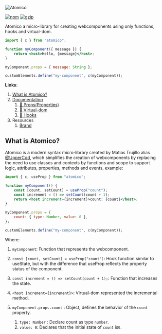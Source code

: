 ![Atomico](https://raw.githubusercontent.com/atomicojs/atomico/brand/logo-header.svg)

[![npm](https://badgen.net/npm/v/atomico)](http://npmjs.com/atomico)
[![gzip](https://badgen.net/bundlephobia/minzip/atomico)](https://bundlephobia.com/result?p=atomico)

Atomico a micro-library for creating webcomponents using only functions, hooks and virtual-dom.

```jsx
import { c } from "atomico";

function myComponent({ message }) {
    return <host>Hello, {message}</host>;
}

myComponent.props = { message: String };

customElements.define("my-component", c(myComponent));
```

**Links:**

1. [What is Atomico?](https://atomicojs.github.io)
2. [Documentation](https://atomico.gitbook.io/doc)
    1. [🧬 Props(Properties)](https://atomico.gitbook.io/doc/guides/props)
    2. [🧩 Virtual-dom](https://atomico.gitbook.io/doc/guides/virtualdom)
    3. [🎣 Hooks](https://atomico.gitbook.io/doc/guides/hooks)
3. Resources
    1. [Brand](https://github.com/atomicojs/atomico/tree/brand)

## What is Atomico?

Atomico is a modern syntax micro-library created by Matias Trujillo alias [@UpperCod](https://github.com/uppercod), which simplifies the creation of webcomponents by replacing the need to use classes and contexts by functions and scope to support logic, attributes, properties, methods and events, example:

```jsx
import { c, useProp } from "atomico";

function myComponent() {
    const [count, setCount] = useProp("count");
    const increment = () => setCount(count + 1);
    return <host increment={increment}>count: {count}</host>;
}

myComponent.props = {
    count: { type: Number, value: 0 },
};

customElements.define("my-component", c(myComponent));
```

Where:

1. `myComponent`: Function that represents the webcomponent.

2. `const [count, setCount] = useProp("count")`: Hook function similar to useState, but with the difference that useProp reflects the property status of the component.

3. `const increment = () => setCount(count + 1);`: Function that increases the state.

4. `<host increment={increment}>`: Virtual-dom represented the incremental method.

5. `myComponent.props.count` : Object, defines the behavior of the `count` property.

    1. `type: Number` : Declare count as type `number`.
    2. `value: 0`: Declares that the initial state of `count` is`0`.
